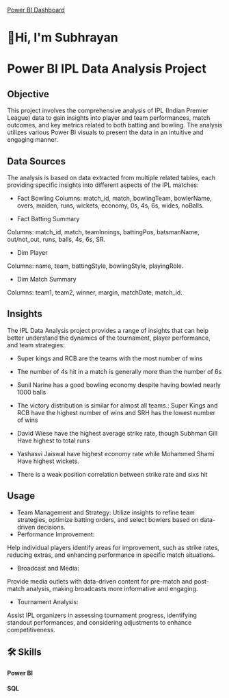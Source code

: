 [Power BI Dashboard](https://app.powerbi.com/view?r=eyJrIjoiZTIwYmVlZTMtZWQyMi00MzBhLWE1MzItNzIwMmVjMmY0NGM4IiwidCI6IjYwODIzNDA4LTBlYjktNGE0Zi04ZTcxLTY2MzcwYThmNjU4NSJ9&pageName=09cbe7e5d3957d3f7afb)


# 🚀Hi, I'm Subhrayan 




# Power BI IPL Data Analysis Project
## Objective
This project involves the comprehensive analysis of IPL (Indian Premier League) data to gain insights into player and team performances, match outcomes, and key metrics related to both batting and bowling. The analysis utilizes various Power BI visuals to present the data in an intuitive and engaging manner.

## Data Sources
The analysis is based on data extracted from multiple related tables, each providing specific insights into different aspects of the IPL matches:

- Fact Bowling
Columns: match_id, match, bowlingTeam, bowlerName, overs, maiden, runs, wickets, economy, 0s, 4s, 6s, wides, noBalls.

- Fact Batting Summary

Columns: match_id, match, teamInnings, battingPos, batsmanName, out/not_out, runs, balls, 4s, 6s, SR.
- Dim Player

Columns: name, team, battingStyle, bowlingStyle, playingRole.

- Dim Match Summary

Columns: team1, team2, winner, margin, matchDate, match_id.
## Insights
The IPL Data Analysis project provides a range of insights that can help better understand the dynamics of the tournament, player performance, and team strategies:


- Super kings and RCB are the teams with the most number of wins
- The number of 4s hit in a match is generally more than the number of 6s

- Sunil Narine has a good bowling economy despite having bowled nearly 1000 balls
- The victory distribution is similar for almost all teams.: Super Kings and RCB have the highest number of wins and SRH has the lowest number of wins


- David Wiese have the highest average strike rate, though Subhman Gill Have highest to total runs
- Yashasvi Jaiswal have highest economy rate while Mohammed Shami Have highest wickets.
- There is a weak position correlation between strike rate and sixs hit
## Usage
- Team Management and Strategy:
Utilize insights to refine team strategies, optimize batting orders, and select bowlers based on data-driven decisions.
- Performance Improvement:

Help individual players identify areas for improvement, such as strike rates, reducing extras, and enhancing performance in specific match situations.

- Broadcast and Media:

Provide media outlets with data-driven content for pre-match and post-match analysis, making broadcasts more informative and engaging.
- Tournament Analysis:

Assist IPL organizers in assessing tournament progress, identifying standout performances, and considering adjustments to enhance competitiveness.





 

## 🛠 Skills
#### Power BI 
#### SQL


